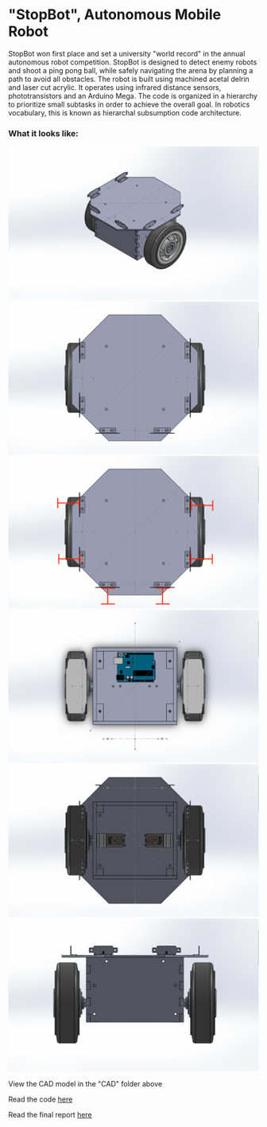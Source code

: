 # "StopBot", Autonomous Mobile Robot
StopBot won first place and set a university "world record" in the annual autonomous robot competition. StopBot is designed to detect enemy robots and shoot a ping pong ball, while safely navigating the arena by planning a path to avoid all obstacles. The robot is built using machined acetal delrin and laser cut acrylic. It operates using infrared distance sensors, phototransistors and an Arduino Mega. The code is organized in a hierarchy to prioritize small subtasks in order to achieve the overall goal. In robotics vocabulary, this is known as hierarchal subsumption code architecture.

### What it looks like:
![online](https://github.com/pjoneja/Portfolio/blob/master/StopBot%20Autonomous%20Mobile%20Robot/1.png)
![online](https://github.com/pjoneja/Portfolio/blob/master/StopBot%20Autonomous%20Mobile%20Robot/2.png)
![online](https://github.com/pjoneja/Portfolio/blob/master/StopBot%20Autonomous%20Mobile%20Robot/2_a.png)
![online](https://github.com/pjoneja/Portfolio/blob/master/StopBot%20Autonomous%20Mobile%20Robot/3.png)
![online](https://github.com/pjoneja/Portfolio/blob/master/StopBot%20Autonomous%20Mobile%20Robot/4.png)
![online](https://github.com/pjoneja/Portfolio/blob/master/StopBot%20Autonomous%20Mobile%20Robot/5.png)

View the CAD model in the "CAD" folder above

Read the code [here](https://github.com/pjoneja/Portfolio/blob/master/StopBot%20Autonomous%20Mobile%20Robot/StopBot.ino)

Read the final report [here](https://github.com/pjoneja/Portfolio/raw/master/StopBot%20Autonomous%20Mobile%20Robot/StopBot_AutonomousMobileRobot_FinalReport.pdf)

